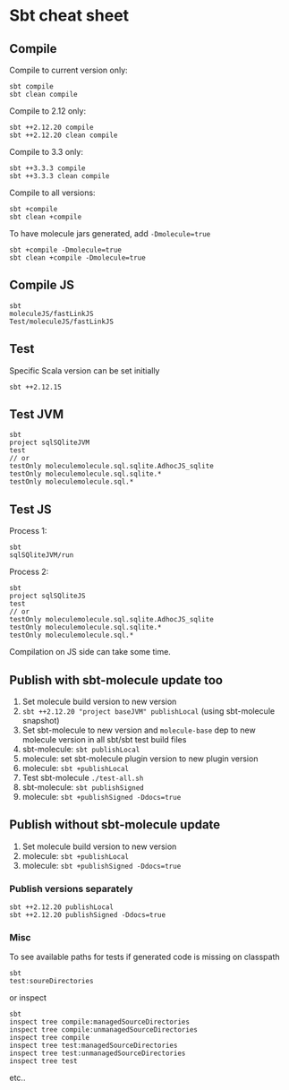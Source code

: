 # Sbt cheat sheet


## Compile

Compile to current version only:

    sbt compile
    sbt clean compile

Compile to 2.12 only:

    sbt ++2.12.20 compile
    sbt ++2.12.20 clean compile

Compile to 3.3 only:

    sbt ++3.3.3 compile
    sbt ++3.3.3 clean compile

Compile to all versions:

    sbt +compile
    sbt clean +compile

To have molecule jars generated, add `-Dmolecule=true`

    sbt +compile -Dmolecule=true
    sbt clean +compile -Dmolecule=true


## Compile JS

    sbt
    moleculeJS/fastLinkJS
    Test/moleculeJS/fastLinkJS


## Test

Specific Scala version can be set initially

    sbt ++2.12.15

## Test JVM

    sbt
    project sqlSQliteJVM
    test
    // or
    testOnly moleculemolecule.sql.sqlite.AdhocJS_sqlite
    testOnly moleculemolecule.sql.sqlite.*
    testOnly moleculemolecule.sql.*

## Test JS

Process 1:

    sbt
    sqlSQliteJVM/run

Process 2:

    sbt
    project sqlSQliteJS
    test
    // or
    testOnly moleculemolecule.sql.sqlite.AdhocJS_sqlite
    testOnly moleculemolecule.sql.sqlite.*
    testOnly moleculemolecule.sql.*

Compilation on JS side can take some time.


## Publish with sbt-molecule update too

1) Set molecule build version to new version
2) `sbt ++2.12.20 "project baseJVM" publishLocal` (using sbt-molecule snapshot)
3) Set sbt-molecule to new version and `molecule-base` dep to new molecule version in all sbt/sbt test build files 
4) sbt-molecule: `sbt publishLocal`
5) molecule: set sbt-molecule plugin version to new plugin version
6) molecule: `sbt +publishLocal`
7) Test sbt-molecule `./test-all.sh`
8) sbt-molecule: `sbt publishSigned`
9) molecule: `sbt +publishSigned -Ddocs=true`


## Publish without sbt-molecule update

1) Set molecule build version to new version
2) molecule: `sbt +publishLocal`
3) molecule: `sbt +publishSigned -Ddocs=true`


### Publish versions separately

    sbt ++2.12.20 publishLocal
    sbt ++2.12.20 publishSigned -Ddocs=true


### Misc

To see available paths for tests if generated code is missing on classpath

    sbt
    test:soureDirectories

or inspect

    sbt
    inspect tree compile:managedSourceDirectories
    inspect tree compile:unmanagedSourceDirectories
    inspect tree compile
    inspect tree test:managedSourceDirectories
    inspect tree test:unmanagedSourceDirectories
    inspect tree test
                     
etc..
                 